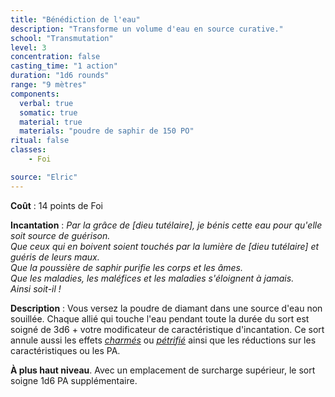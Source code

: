 ```yaml
---
title: "Bénédiction de l'eau"
description: "Transforme un volume d'eau en source curative."
school: "Transmutation"
level: 3
concentration: false
casting_time: "1 action"
duration: "1d6 rounds"
range: "9 mètres"
components:
  verbal: true
  somatic: true
  material: true
  materials: "poudre de saphir de 150 PO"
ritual: false
classes:
    - Foi

source: "Elric"
---
```

**Coût** : 14 points de Foi   

**Incantation** : *Par la grâce de [dieu tutélaire], je bénis cette eau pour qu'elle soit source de guérison.*    
*Que ceux qui en boivent soient touchés par la lumière de [dieu tutélaire] et guéris de leurs maux.*   
*Que la poussière de saphir purifie les corps et les âmes.*    
*Que les maladies, les maléfices et les maladies s'éloignent à jamais.*    
*Ainsi soit-il !*    

**Description** : Vous versez la poudre de diamant dans une source d'eau non souillée. Chaque allié qui touche l'eau pendant toute la durée du sort est soigné de 3d6 + votre modificateur de caractéristique d'incantation. Ce sort annule aussi les effets [_charmés_](/gerer-la-sante-du-personnage/#charme) ou [_pétrifié_](/gerer-la-sante-du-personnage/#petrifie) ainsi que les réductions sur les caractéristiques ou les PA.  

**À plus haut niveau**. Avec un emplacement de surcharge supérieur, le sort soigne 1d6 PA supplémentaire.  
